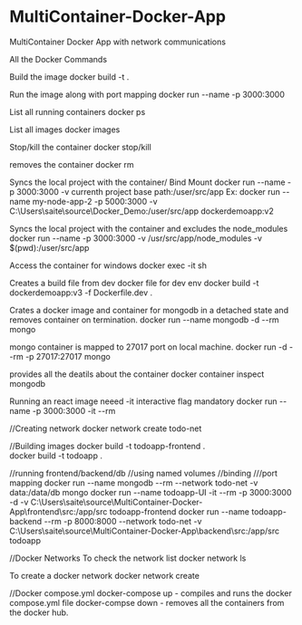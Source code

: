 # MultiContainer-Docker-App

MultiContainer Docker App with network communications

All the Docker Commands

Build the image
docker build -t .

Run the image along with port mapping
docker run --name -p 3000:3000

List all running containers
docker ps

List all images
docker images

Stop/kill the container
docker stop/kill

removes the container
docker rm

Syncs the local project with the container/ Bind Mount
docker run --name -p 3000:3000 -v currenth project base path:/user/src/app
Ex: docker run --name my-node-app-2 -p 5000:3000 -v C:\Users\saite\source\Docker_Demo:/user/src/app dockerdemoapp:v2

Syncs the local project with the container and excludes the node_modules
docker run --name -p 3000:3000 -v /usr/src/app/node_modules -v $(pwd):/user/src/app

Access the container for windows
docker exec -it sh

Creates a build file from dev docker file for dev env
docker build -t dockerdemoapp:v3 -f Dockerfile.dev .

Crates a docker image and container for mongodb in a detached state and removes container on termination.
docker run --name mongodb -d --rm mongo

mongo container is mapped to 27017 port on local machine.
docker run -d --rm -p 27017:27017 mongo

provides all the deatils about the container
docker container inspect mongodb

Running an react image neeed -it interactive flag mandatory
docker run --name <container-name> -p 3000:3000 -it --rm <image-name>

//Creating network
docker network create todo-net

//Building images
docker build -t todoapp-frontend .  
docker build -t todoapp .

//running frontend/backend/db //using named volumes //binding ///port mapping
docker run --name mongodb --rm --network todo-net -v data:/data/db mongo
docker run --name todoapp-UI -it --rm -p 3000:3000 -d -v C:\Users\saite\source\MultiContainer-Docker-App\frontend\src:/app/src todoapp-frontend
docker run --name todoapp-backend --rm -p 8000:8000 --network todo-net -v C:\Users\saite\source\MultiContainer-Docker-App\backend\src:/app/src todoapp

//Docker Networks
To check the network list
docker network ls

To create a docker network
docker network create <network-name>

//Docker compose.yml
docker-compose up - compiles and runs the docker compose.yml file
docker-compse down - removes all the containers from the docker hub.
